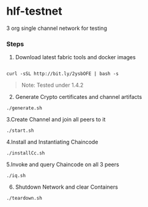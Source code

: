 # hlf-testnet
3 org single channel network for testing

### Steps

1. Download latest fabric tools and docker images

```

curl -sSL http://bit.ly/2ysbOFE | bash -s

```

>Note: Tested under 1.4.2

2. Generate Crypto certificates and channel artifacts

```
./generate.sh
```

3.Create Channel and join all peers to it

```
./start.sh
```

4.Install and Instantiating Chaincode

```
./installCc.sh
```

5.Invoke and query Chaincode on all 3 peers

```
./iq.sh
```

6. Shutdown Network and clear Containers

```
./teardown.sh
```
